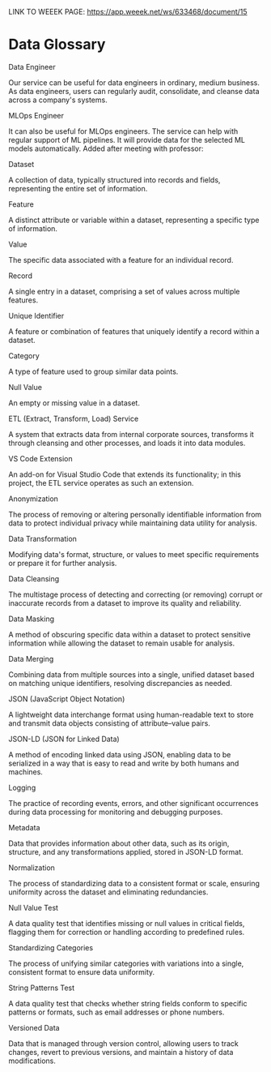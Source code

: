 LINK TO WEEEK PAGE: https://app.weeek.net/ws/633468/document/15

# Data Glossary

Data Engineer

Our service can be useful for data engineers in ordinary, medium business. As data engineers, users can regularly audit, consolidate, and cleanse data across a company's systems.

MLOps Engineer

It can also be useful for MLOps engineers. The service can help with regular support of ML pipelines. It will provide data for the selected ML models automatically.
Added after meeting with professor:

 

Dataset

A collection of data, typically structured into records and fields, representing the entire set of information.

Feature

A distinct attribute or variable within a dataset, representing a specific type of information.

Value

The specific data associated with a feature for an individual record.

Record

A single entry in a dataset, comprising a set of values across multiple features.

Unique Identifier

A feature or combination of features that uniquely identify a record within a dataset.

Category

A type of feature used to group similar data points.

Null Value

An empty or missing value in a dataset.

 

 

ETL (Extract, Transform, Load) Service

A system that extracts data from internal corporate sources, transforms it through cleansing and other processes, and loads it into data modules.

VS Code Extension

An add-on for Visual Studio Code that extends its functionality; in this project, the ETL service operates as such an extension.

Anonymization

The process of removing or altering personally identifiable information from data to protect individual privacy while maintaining data utility for analysis.

Data Transformation

Modifying data's format, structure, or values to meet specific requirements or prepare it for further analysis.

Data Cleansing

The multistage process of detecting and correcting (or removing) corrupt or inaccurate records from a dataset to improve its quality and reliability.

Data Masking

A method of obscuring specific data within a dataset to protect sensitive information while allowing the dataset to remain usable for analysis.

Data Merging

Combining data from multiple sources into a single, unified dataset based on matching unique identifiers, resolving discrepancies as needed.

JSON (JavaScript Object Notation)

A lightweight data interchange format using human-readable text to store and transmit data objects consisting of attribute–value pairs.

JSON-LD (JSON for Linked Data)

A method of encoding linked data using JSON, enabling data to be serialized in a way that is easy to read and write by both humans and machines.

Logging

The practice of recording events, errors, and other significant occurrences during data processing for monitoring and debugging purposes.

Metadata

Data that provides information about other data, such as its origin, structure, and any transformations applied, stored in JSON-LD format.

Normalization

The process of standardizing data to a consistent format or scale, ensuring uniformity across the dataset and eliminating redundancies.

Null Value Test

A data quality test that identifies missing or null values in critical fields, flagging them for correction or handling according to predefined rules.

Standardizing Categories

The process of unifying similar categories with variations into a single, consistent format to ensure data uniformity.

String Patterns Test

A data quality test that checks whether string fields conform to specific patterns or formats, such as email addresses or phone numbers.

Versioned Data

Data that is managed through version control, allowing users to track changes, revert to previous versions, and maintain a history of data modifications.
